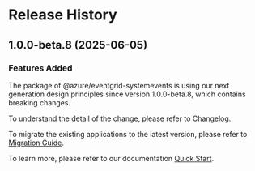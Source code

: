 # Release History
    
## 1.0.0-beta.8 (2025-06-05)

### Features Added

The package of @azure/eventgrid-systemevents is using our next generation design principles since version 1.0.0-beta.8, which contains breaking changes.

To understand the detail of the change, please refer to [Changelog](https://aka.ms/js-track2-changelog).

To migrate the existing applications to the latest version, please refer to [Migration Guide](https://aka.ms/js-track2-migration-guide).

To learn more, please refer to our documentation [Quick Start](https://aka.ms/azsdk/js/mgmt/quickstart).
